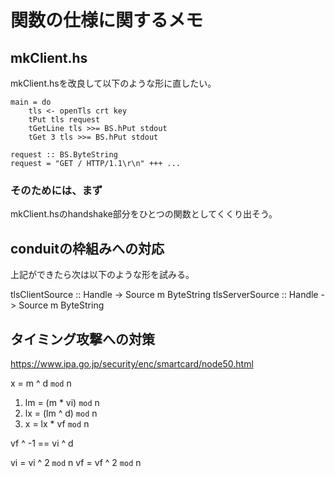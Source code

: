 関数の仕様に関するメモ
======================

mkClient.hs
-----------

mkClient.hsを改良して以下のような形に直したい。

	main = do
		tls <- openTls crt key
		tPut tls request
		tGetLine tls >>= BS.hPut stdout
		tGet 3 tls >>= BS.hPut stdout

	request :: BS.ByteString
	request = "GET / HTTP/1.1\r\n" +++ ...

### そのためには、まず

mkClient.hsのhandshake部分をひとつの関数としてくくり出そう。

conduitの枠組みへの対応
-----------------------

上記ができたら次は以下のような形を試みる。

tlsClientSource :: Handle -> Source m ByteString
tlsServerSource :: Handle -> Source m ByteString

タイミング攻撃への対策
----------------------

https://www.ipa.go.jp/security/enc/smartcard/node50.html

x = m ^ d `mod` n

1. lm = (m * vi) `mod` n
2. lx = (lm ^ d) `mod` n
3. x = lx * vf `mod` n

vf ^ -1 == vi ^ d

vi = vi ^ 2 `mod` n
vf = vf ^ 2 `mod` n
